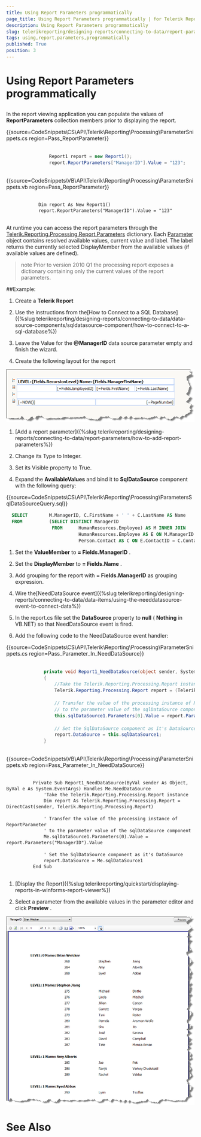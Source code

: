 ```yaml
---
title: Using Report Parameters programmatically
page_title: Using Report Parameters programmatically | for Telerik Reporting Documentation
description: Using Report Parameters programmatically
slug: telerikreporting/designing-reports/connecting-to-data/report-parameters/using-report-parameters-programmatically
tags: using,report,parameters,programmatically
published: True
position: 3
---
```


# Using Report Parameters programmatically



## 

In the report viewing application you can populate the values of          __ReportParameters__  collection members prior to displaying the report.

{{source=CodeSnippets\CS\API\Telerik\Reporting\Processing\ParameterSnippets.cs region=Pass_ReportParameter}}
````C#
	
	            Report1 report = new Report1();
	            report.ReportParameters["ManagerID"].Value = "123";
	
````
{{source=CodeSnippets\VB\API\Telerik\Reporting\Processing\ParameterSnippets.vb region=Pass_ReportParameter}}
````VB
	
	        Dim report As New Report1()
	        report.ReportParameters("ManagerID").Value = "123"
	
````



At runtime you can access the report parameters through the           [Telerik.Reporting.Processing.Report.Parameters](/reporting/api/Telerik.Reporting.Processing.Report#Telerik_Reporting_Processing_Report_Parameters)          dictionary. Each  [Parameter](/reporting/api/Telerik.Reporting.Processing.Parameter)          object contains resolved available values, current value and label.          The label returns the currently selected DisplayMember         from the available values (if available values are defined).

>note Prior to version 2010 Q1 the processing report exposes a dictionary            containing only the current values of the report parameters.


##Example:

1. Create a __Telerik Report__  

1. Use the instructions from the[How to Connect to a SQL Database]({%slug telerikreporting/designing-reports/connecting-to-data/data-source-components/sqldatasource-component/how-to-connect-to-a-sql-database%})

1. Leave the Value for the __@ManagerID__  data source parameter empty and finish the wizard.

1. Create the following layout for the report  

  ![](images/DesignParameters008.png)

1. [Add a report 
   parameter]({%slug telerikreporting/designing-reports/connecting-to-data/report-parameters/how-to-add-report-parameters%})

1. Change its Type to Integer.

1. Set its Visible property to True.

1. Expand the __AvailableValues__  and bind it to __SqlDataSource__  component with
  the following query:

{{source=CodeSnippets\CS\API\Telerik\Reporting\Processing\ParametersSqlDataSourceQuery.sql}}
  ````SQL
	SELECT        M.ManagerID, C.FirstName + ' ' + C.LastName AS Name
	FROM          (SELECT DISTINCT ManagerID
	               FROM      HumanResources.Employee) AS M INNER JOIN
	                         HumanResources.Employee AS E ON M.ManagerID = E.EmployeeID INNER JOIN
	                         Person.Contact AS C ON E.ContactID = C.ContactID
````



1. Set the __ValueMember__  to __= Fields.ManagerID__  .

1. Set the __DisplayMember__  to __= Fields.Name__  .

1. Add grouping for the report with __= Fields.ManagerID__  as grouping expression.

1. Wire the[NeedDataSource event]({%slug telerikreporting/designing-reports/connecting-to-data/data-items/using-the-needdatasource-event-to-connect-data%})

1. In the report.cs file set the __DataSource__  property
   to __null__  ( __Nothing__  in VB.NET) 
   so that NeedDataSource event is fired.

1. Add the following code to the NeedDataSource event handler:

{{source=CodeSnippets\CS\API\Telerik\Reporting\Processing\ParameterSnippets.cs region=Pass_Parameter_In_NeedDataSource}}
  ````C#
	
	            private void Report1_NeedDataSource(object sender, System.EventArgs e)
	            {
	                //Take the Telerik.Reporting.Processing.Report instance
	                Telerik.Reporting.Processing.Report report = (Telerik.Reporting.Processing.Report)sender;
	
	                // Transfer the value of the processing instance of ReportParameter
	                // to the parameter value of the sqlDataSource component
	                this.sqlDataSource1.Parameters[0].Value = report.Parameters["ManagerID"].Value;
	
	                // Set the SqlDataSource component as it's DataSource
	                report.DataSource = this.sqlDataSource1;
	            }
	
````



{{source=CodeSnippets\VB\API\Telerik\Reporting\Processing\ParameterSnippets.vb region=Pass_Parameter_In_NeedDataSource}}
  ````VB
	
	        Private Sub Report1_NeedDataSource(ByVal sender As Object, ByVal e As System.EventArgs) Handles Me.NeedDataSource
	            'Take the Telerik.Reporting.Processing.Report instance
	            Dim report As Telerik.Reporting.Processing.Report = DirectCast(sender, Telerik.Reporting.Processing.Report)
	
	            ' Transfer the value of the processing instance of ReportParameter
	            ' to the parameter value of the sqlDataSource component
	            Me.sqlDataSource1.Parameters(0).Value = report.Parameters("ManagerID").Value
	
	            ' Set the SqlDataSource component as it's DataSource
	            report.DataSource = Me.sqlDataSource1
	        End Sub
	
````



1. [Display the Report]({%slug telerikreporting/quickstart/displaying-reports-in-winforms-report-viewer%})

1. Select a parameter from the available values in the parameter editor 
   and click __Preview__  .  

  ![](images/DesignParameters009.png)

# See Also

